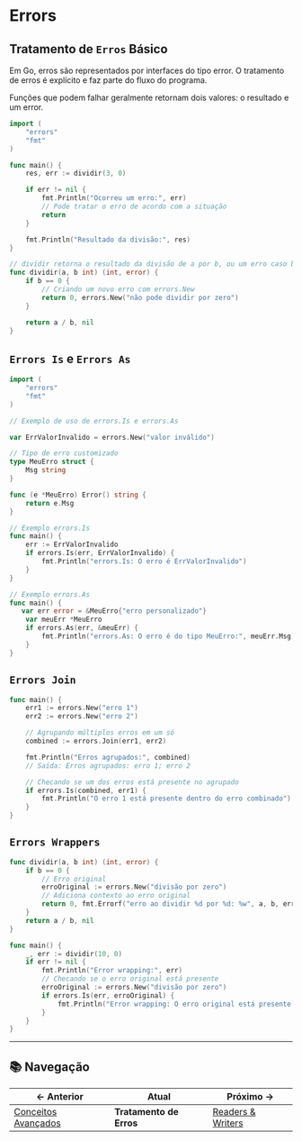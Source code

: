 # Errors

## Tratamento de `Erros` Básico

Em Go, erros são representados por interfaces do tipo error. O tratamento de erros é explícito e faz parte do fluxo do programa.

Funções que podem falhar geralmente retornam dois valores: o resultado e um error.

```go
import (
    "errors"
    "fmt"
)

func main() {
    res, err := dividir(3, 0)

    if err != nil {
        fmt.Println("Ocorreu um erro:", err)
        // Pode tratar o erro de acordo com a situação
        return
    }

    fmt.Println("Resultado da divisão:", res)
}

// dividir retorna o resultado da divisão de a por b, ou um erro caso b seja zero.
func dividir(a, b int) (int, error) {
    if b == 0 {
        // Criando um novo erro com errors.New
        return 0, errors.New("não pode dividir por zero")
    }

    return a / b, nil
}
```

## `Errors Is` e `Errors As`

```go
import (
	"errors"
	"fmt"
)

// Exemplo de uso de errors.Is e errors.As

var ErrValorInvalido = errors.New("valor inválido")

// Tipo de erro customizado
type MeuErro struct {
	Msg string
}

func (e *MeuErro) Error() string {
	return e.Msg
}

// Exemplo errors.Is
func main() {
	err := ErrValorInvalido
	if errors.Is(err, ErrValorInvalido) {
		fmt.Println("errors.Is: O erro é ErrValorInvalido")
	}
}

// Exemplo errors.As
func main() {
   var err error = &MeuErro{"erro personalizado"}
	var meuErr *MeuErro
	if errors.As(err, &meuErr) {
		fmt.Println("errors.As: O erro é do tipo MeuErro:", meuErr.Msg)
	}
}
```

## `Errors Join`

```go
func main() {
	err1 := errors.New("erro 1")
	err2 := errors.New("erro 2")

	// Agrupando múltiplos erros em um só
	combined := errors.Join(err1, err2)

	fmt.Println("Erros agrupados:", combined)
	// Saída: Erros agrupados: erro 1; erro 2

	// Checando se um dos erros está presente no agrupado
	if errors.Is(combined, err1) {
		fmt.Println("O erro 1 está presente dentro do erro combinado")
	}
}
```

## `Errors Wrappers`

```go
func dividir(a, b int) (int, error) {
	if b == 0 {
		// Erro original
		erroOriginal := errors.New("divisão por zero")
		// Adiciona contexto ao erro original
		return 0, fmt.Errorf("erro ao dividir %d por %d: %w", a, b, erroOriginal)
	}
	return a / b, nil
}

func main() {
	_, err := dividir(10, 0)
	if err != nil {
		fmt.Println("Error wrapping:", err)
		// Checando se o erro original está presente
		erroOriginal := errors.New("divisão por zero")
		if errors.Is(err, erroOriginal) {
			fmt.Println("Error wrapping: O erro original está presente na cadeia de erros!")
		}
	}
}
```

---

## 📚 Navegação

| **← Anterior** | **Atual** | **Próximo →** |
|---|---|---|
| [Conceitos Avançados](./2-go-conceitos-av.md) | **Tratamento de Erros** | [Readers & Writers](./4-go-readers-writers.md) |
